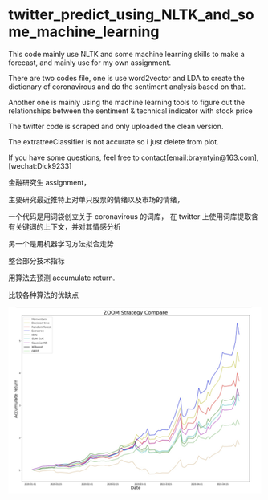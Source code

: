 # twitter_predict_using_NLTK_and_some_machine_learning
This code mainly use NLTK and some machine learning skills to make a forecast,
and mainly use for my own assignment.


There are two codes file, one is use word2vector and LDA to create the dictionary of coronavirous 
and do the sentiment analysis based on that.


Another one is mainly using the machine learning tools to figure out the relationships 
between the sentiment & technical indicator with stock price


The twitter code is scraped and only uploaded the clean version.

The extratreeClassifier is not accurate so i just delete from plot.

If you have some questions, feel free to contact[email:brayntyin@163.com],[wechat:Dick9233]

金融研究生 assignment，

主要研究最近推特上对单只股票的情绪以及市场的情绪，

一个代码是用词袋创立关于 coronavirous 的词库， 在 twitter 上使用词库提取含有关键词的上下文，并对其情感分析

另一个是用机器学习方法拟合走势

整合部分技术指标 

用算法去预测 accumulate return. 

比较各种算法的优缺点

![image](1588201923050.jpg)
